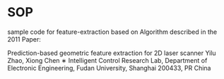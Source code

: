 # SOP
sample code for feature-extraction based on Algorithm described in the 2011 Paper:

Prediction-based geometric feature extraction for 2D laser scanner
Yilu Zhao, Xiong Chen ∗
Intelligent Control Research Lab, Department of Electronic Engineering, Fudan University, Shanghai 200433, PR China

